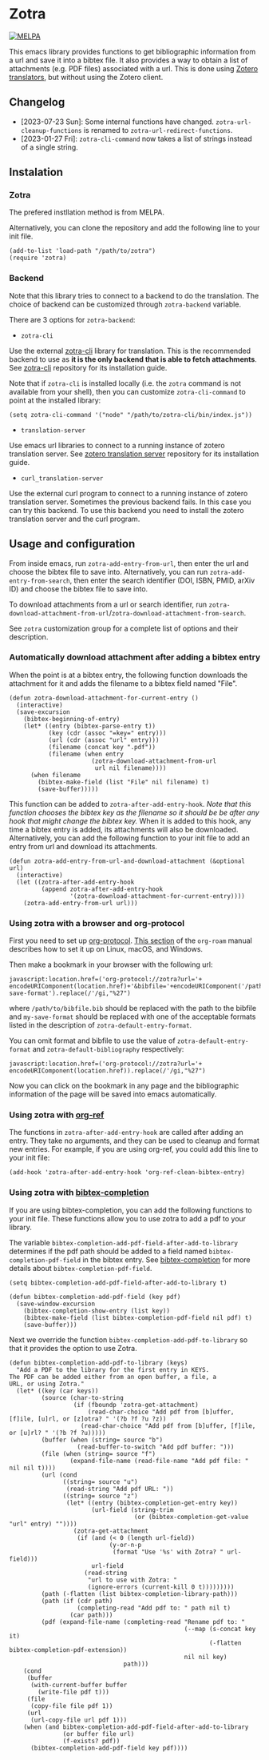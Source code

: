 # Zotra

[![MELPA](https://melpa.org/packages/zotra-badge.svg)](https://melpa.org/#/zotra)

This emacs library provides functions to get bibliographic information from a url and save it into a bibtex file.
It also provides a way to obtain a list of attachments (e.g. PDF files) associated with a url.
This is done using [Zotero translators](https://www.zotero.org/support/translators), but without using the Zotero client.

## Changelog

- [2023-07-23 Sun]: Some internal functions have changed. `zotra-url-cleanup-functions` is renamed to `zotra-url-redirect-functions`.
- [2023-01-27 Fri]: `zotra-cli-command` now takes a list of strings instead of a single string.

## Instalation

### Zotra

The prefered instllation method is from MELPA.

Alternatively, you can clone the repository and add the following line to your init file.

``` emacs-lisp
(add-to-list 'load-path "/path/to/zotra")
(require 'zotra)
```

### Backend

Note that this library tries to connect to a backend to do the translation.
The choice of backend can be customized through `zotra-backend` variable.

There are 3 options for `zotra-backend`:
- `zotra-cli`

Use the external [zotra-cli](https://github.com/mpedramfar/zotra-cli) library for translation.
This is the recommended backend to use as **it is the only backend that is able to fetch attachments**.
See [zotra-cli](https://github.com/mpedramfar/zotra-cli) repository for its installation guide.

Note that if `zotra-cli` is installed locally (i.e. the `zotra` command is not available from your shell), then you can customize `zotra-cli-command` to point at the installed library:
```elisp
(setq zotra-cli-command '("node" "/path/to/zotra-cli/bin/index.js"))
```


- `translation-server`

Use emacs url libraries to connect to a running instance of zotero translation server.
See [zotero translation server](https://github.com/zotero/translation-server/) repository for its installation guide.

- `curl_translation-server`

Use the external curl program to connect to a running instance of zotero translation server.
Sometimes the previous backend fails. In this case you can try this backend.
To use this backend you need to install the zotero translation server and the curl program.

## Usage and configuration

From inside emacs, run `zotra-add-entry-from-url`, then enter the url and choose the bibtex file to save into.
Alternatively, you can run `zotra-add-entry-from-search`, then enter the search identifier (DOI, ISBN, PMID, arXiv ID) and choose the bibtex file to save into.

To download attachments from a url or search identifier, run `zotra-download-attachment-from-url`/`zotra-download-attachment-from-search`.

See `zotra` customization group for a complete list of options and their description.

### Automatically download attachment after adding a bibtex entry

When the point is at a bibtex entry, the following function downloads the attachment for it and adds the filename to a bibtex field named "File".
```emacs-lisp
(defun zotra-download-attachment-for-current-entry ()
  (interactive)
  (save-excursion
    (bibtex-beginning-of-entry)
    (let* ((entry (bibtex-parse-entry t))
           (key (cdr (assoc "=key=" entry)))
           (url (cdr (assoc "url" entry)))
           (filename (concat key ".pdf"))
           (filename (when entry
                       (zotra-download-attachment-from-url
                        url nil filename))))
      (when filename
        (bibtex-make-field (list "File" nil filename) t)
        (save-buffer)))))
```

This function can be added to `zotra-after-add-entry-hook`. 
*Note that this function chooses the bibtex key as the filename so it should be be after any hook that might change the bibtex key.*
When it is added to this hook, any time a bibtex entry is added, its attachments will also be downloaded.
Alternatively, you can add the following function to your init file to add an entry from url and download its attachments.

```emacs-lisp
(defun zotra-add-entry-from-url-and-download-attachment (&optional url)
  (interactive)
  (let ((zotra-after-add-entry-hook
         (append zotra-after-add-entry-hook
                 '(zotra-download-attachment-for-current-entry))))
    (zotra-add-entry-from-url url)))
```

### Using zotra with a browser and org-protocol

First you need to set up [org-protocol](https://orgmode.org/worg/org-contrib/org-protocol.html). [This section](https://www.orgroam.com/manual.html#Installation-_00281_0029) of the `org-roam` manual describes how to set it up on Linux, macOS, and Windows.

Then make a bookmark in your browser with the following url:
```
javascript:location.href=('org-protocol://zotra?url='+ encodeURIComponent(location.href)+'&bibfile='+encodeURIComponent('/path/to/bibfile.bib')+'&format=my-save-format').replace(/'/gi,"%27")
```
where `/path/to/bibfile.bib` should be replaced with the path to the bibfile and `my-save-format` should be replaced with one of the acceptable formats listed in the description of `zotra-default-entry-format`.

You can omit format and bibfile to use the value of `zotra-default-entry-format` and `zotra-default-bibliography` respectively:
```
javascript:location.href=('org-protocol://zotra?url='+ encodeURIComponent(location.href)).replace(/'/gi,"%27")
```
Now you can click on the bookmark in any page and the bibliographic information of the page will be saved into emacs automatically.

### Using zotra with [org-ref](https://github.com/jkitchin/org-ref)

The functions in `zotra-after-add-entry-hook` are called after adding an entry.
They take no arguments, and they can be used to cleanup and format new entries.
For example, if you are using org-ref, you could add this line to your init file:
```emacs-lisp
(add-hook 'zotra-after-add-entry-hook 'org-ref-clean-bibtex-entry)
```

### Using zotra with [bibtex-completion](https://github.com/tmalsburg/helm-bibtex/)

If you are using bibtex-completion, you can add the following functions to your init file.
These functions allow you to use zotra to add a pdf to your library.

The variable `bibtex-completion-add-pdf-field-after-add-to-library` determines if the pdf path should be added to a field named `bibtex-completion-pdf-field` in the bibtex entry.
See [bibtex-completion](https://github.com/tmalsburg/helm-bibtex/) for more details about `bibtex-completion-pdf-field`.

```emacs-lisp
(setq bibtex-completion-add-pdf-field-after-add-to-library t)

(defun bibtex-completion-add-pdf-field (key pdf)
  (save-window-excursion
    (bibtex-completion-show-entry (list key))
    (bibtex-make-field (list bibtex-completion-pdf-field nil pdf) t)
    (save-buffer)))
```

Next we override the function `bibtex-completion-add-pdf-to-library` so that it provides the option to use Zotra.

```emacs-lisp
(defun bibtex-completion-add-pdf-to-library (keys)
  "Add a PDF to the library for the first entry in KEYS.
The PDF can be added either from an open buffer, a file, a
URL, or using Zotra."
  (let* ((key (car keys))
         (source (char-to-string
                  (if (fboundp 'zotra-get-attachment)
                      (read-char-choice "Add pdf from [b]uffer, [f]ile, [u]rl, or [z]otra? " '(?b ?f ?u ?z))
                    (read-char-choice "Add pdf from [b]uffer, [f]ile, or [u]rl? " '(?b ?f ?u)))))
         (buffer (when (string= source "b")
                   (read-buffer-to-switch "Add pdf buffer: ")))
         (file (when (string= source "f")
                 (expand-file-name (read-file-name "Add pdf file: " nil nil t))))
         (url (cond
               ((string= source "u")
                (read-string "Add pdf URL: "))
               ((string= source "z")
                (let* ((entry (bibtex-completion-get-entry key))
                       (url-field (string-trim
                                   (or (bibtex-completion-get-value "url" entry) ""))))
                  (zotra-get-attachment
                   (if (and (< 0 (length url-field))
                            (y-or-n-p
                             (format "Use '%s' with Zotra? " url-field)))
                       url-field
                     (read-string
                      "url to use with Zotra: "
                      (ignore-errors (current-kill 0 t)))))))))
         (path (-flatten (list bibtex-completion-library-path)))
         (path (if (cdr path)
                   (completing-read "Add pdf to: " path nil t)
                 (car path)))
         (pdf (expand-file-name (completing-read "Rename pdf to: "
                                                 (--map (s-concat key it)
                                                        (-flatten bibtex-completion-pdf-extension))
                                                 nil nil key)
                                path)))
    (cond
     (buffer
      (with-current-buffer buffer
        (write-file pdf t)))
     (file
      (copy-file file pdf 1))
     (url
      (url-copy-file url pdf 1)))
    (when (and bibtex-completion-add-pdf-field-after-add-to-library
               (or buffer file url)
               (f-exists? pdf))
      (bibtex-completion-add-pdf-field key pdf))))
```

